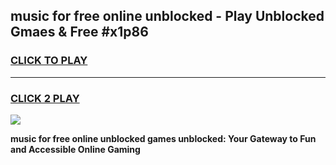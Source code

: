 
## music for free online unblocked - Play Unblocked Gmaes & Free #x1p86
<h3>
<a href="https://news.freeplayer.one?title=music_for_free_online_unblocked&ref=27F">CLICK TO PLAY</a></h3>
<hr>

<h3>
<a href="https://news.freeplayer.one?title=music_for_free_online_unblocked&ref=27F">CLICK 2 PLAY</a>
  
</h3>

<a href="https://news.freeplayer.one?title=music_for_free_online_unblocked&ref=27F/"><img src="https://clearcache.store/games.png"></a>


**music for free online unblocked games unblocked: Your Gateway to Fun and Accessible Online Gaming**
